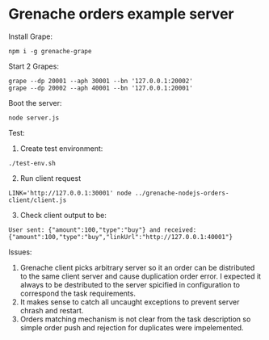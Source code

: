 # Grenache orders example server

Install Grape:

```
npm i -g grenache-grape
```

Start 2 Grapes:

```
grape --dp 20001 --aph 30001 --bn '127.0.0.1:20002'
grape --dp 20002 --aph 40001 --bn '127.0.0.1:20001'
```

Boot the server:

```
node server.js
```

Test:

1. Create test environment:
```
./test-env.sh
```

2. Run client request
```
LINK='http://127.0.0.1:30001' node ../grenache-nodejs-orders-client/client.js
```

3. Check client output to be:
```
User sent: {"amount":100,"type":"buy"} and received: {"amount":100,"type":"buy","linkUrl":"http://127.0.0.1:40001"}
```

Issues:

1. Grenache client picks arbitrary server so it an order can be distributed to the same client server and cause duplication order error. I expected it always to be destributed to the server spicified in configuration to correspond the task requirements.
2. It makes sense to catch all uncaught exceptions to prevent server chrash and restart.
3. Orders matching mechanism is not clear from the task description so simple order push and rejection for duplicates were impelemented.